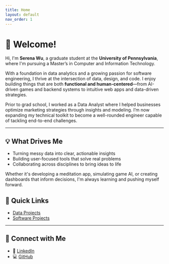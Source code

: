 ```yaml
---
title: Home
layout: default
nav_order: 1
---
```


# 👋 Welcome!

[//]: # (<img src="/serenaintech/assets/images/profile.png" alt="Slide 1")

[//]: # (style="max-width: 400px; height: auto; display: block; margin: 1rem auto;" />)

Hi, I'm **Serena Wu**, a graduate student at the **University of Pennsylvania**, where I'm pursuing a Master’s in Computer and Information Technology.

With a foundation in data analytics and a growing passion for software engineering, I thrive at the intersection of data, design, and code. I enjoy building things that are both **functional and human-centered**—from AI-driven games and backend systems to intuitive web apps and data-driven strategies.

Prior to grad school, I worked as a Data Analyst where I helped businesses optimize marketing strategies through insights and modeling. I’m now expanding my technical toolkit to become a well-rounded engineer capable of tackling end-to-end challenges.

---

## 💡 What Drives Me

- Turning messy data into clear, actionable insights
- Building user-focused tools that solve real problems
- Collaborating across disciplines to bring ideas to life

Whether it's developing a meditation app, simulating game AI, or creating dashboards that inform decisions, I'm always learning and pushing myself forward.

[//]: # (---)

[//]: # ()
[//]: # (## 📄 Resume)

[//]: # ()
[//]: # (You can download my resume here:)

[//]: # ()
[//]: # ([**Download Data Resume &#40;PDF&#41;**]&#40;/serenaintech/assets/resume_data.pdf&#41;{: .btn .btn-primary })

[//]: # ([**Download SDE Resume &#40;PDF&#41;**]&#40;/serenaintech/assets/resume_sde.pdf&#41;{: .btn .btn-primary })

[//]: # ()

## 📌 Quick Links

- [Data Projects](./data-projects)
- [Software Projects](./software-projects)

---

## 🔗 Connect with Me

- 💼 [LinkedIn](https://www.linkedin.com/in/luyaowu001/)
- 💻 [GitHub](https://github.com/Serena6688)